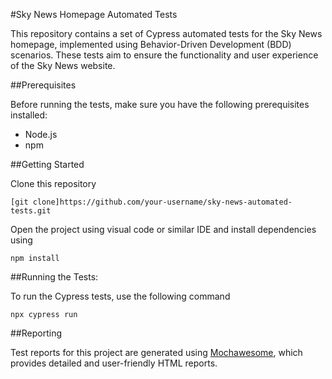 #Sky News Homepage Automated Tests

This repository contains a set of Cypress automated tests for the Sky News homepage, 
implemented using Behavior-Driven Development (BDD) scenarios. 
These tests aim to ensure the functionality and user experience of the Sky News website.

##Prerequisites

Before running the tests, make sure you have the following prerequisites installed:

* Node.js
* npm


##Getting Started

Clone this repository

    [git clone]https://github.com/your-username/sky-news-automated-tests.git

Open the project using visual code or similar IDE and install dependencies using

    npm install

##Running the Tests:

To run the Cypress tests, use the following command

    npx cypress run

##Reporting

Test reports for this project are generated using [Mochawesome](https://github.com/adamgruber/mochawesome), which provides detailed and user-friendly HTML reports.
